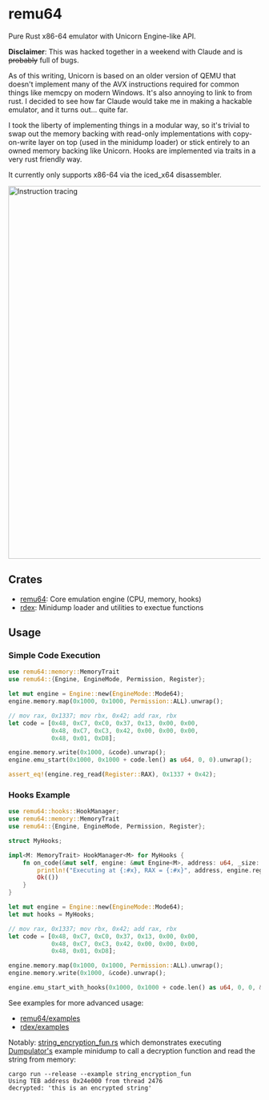 # remu64

Pure Rust x86-64 emulator with Unicorn Engine-like API.

**Disclaimer**: This was hacked together in a weekend with Claude and is ~~probably~~ full of bugs.

As of this writing, Unicorn is based on an older version of QEMU that doesn't implement many of the
AVX instructions required for common things like memcpy on modern Windows. It's also annoying to link to
from rust. I decided to see how far Claude would take me in making a hackable emulator, and it turns out...
quite far.

I took the liberty of implementing things in a modular way, so it's trivial to swap out the memory
backing with read-only implementations with copy-on-write layer on top (used in the minidump loader)
or stick entirely to an owned memory backing like Unicorn. Hooks are implemented via traits in a very
rust friendly way.

It currently only supports x86-64 via the iced_x64 disassembler.

<img width="1165" height="745" alt="Instruction tracing" src="https://github.com/user-attachments/assets/bf0be54d-c112-46e7-8c68-8464ce8e7f32" />

## Crates

- [remu64](remu64): Core emulation engine (CPU, memory, hooks)
- [rdex](rex): Minidump loader and utilities to exectue functions

## Usage

### Simple Code Execution

```rust
use remu64::memory::MemoryTrait
use remu64::{Engine, EngineMode, Permission, Register};

let mut engine = Engine::new(EngineMode::Mode64);
engine.memory.map(0x1000, 0x1000, Permission::ALL).unwrap();

// mov rax, 0x1337; mov rbx, 0x42; add rax, rbx
let code = [0x48, 0xC7, 0xC0, 0x37, 0x13, 0x00, 0x00, 
            0x48, 0xC7, 0xC3, 0x42, 0x00, 0x00, 0x00, 
            0x48, 0x01, 0xD8];

engine.memory.write(0x1000, &code).unwrap();
engine.emu_start(0x1000, 0x1000 + code.len() as u64, 0, 0).unwrap();

assert_eq!(engine.reg_read(Register::RAX), 0x1337 + 0x42);
```

### Hooks Example

```rust
use remu64::hooks::HookManager;
use remu64::memory::MemoryTrait
use remu64::{Engine, EngineMode, Permission, Register};

struct MyHooks;

impl<M: MemoryTrait> HookManager<M> for MyHooks {
    fn on_code(&mut self, engine: &mut Engine<M>, address: u64, _size: usize) -> remu64::Result<()> {
        println!("Executing at {:#x}, RAX = {:#x}", address, engine.reg_read(Register::RAX));
        Ok(())
    }
}

let mut engine = Engine::new(EngineMode::Mode64);
let mut hooks = MyHooks;

// mov rax, 0x1337; mov rbx, 0x42; add rax, rbx
let code = [0x48, 0xC7, 0xC0, 0x37, 0x13, 0x00, 0x00, 
            0x48, 0xC7, 0xC3, 0x42, 0x00, 0x00, 0x00, 
            0x48, 0x01, 0xD8];

engine.memory.map(0x1000, 0x1000, Permission::ALL).unwrap();
engine.memory.write(0x1000, &code).unwrap();

engine.emu_start_with_hooks(0x1000, 0x1000 + code.len() as u64, 0, 0, &mut hooks).unwrap();
```

See examples for more advanced usage:

- [remu64/examples](remu64/examples)
- [rdex/examples](rdex/examples)

Notably: [string_encryption_fun.rs](rdex/examples/string_encryption_fun.rs) which demonstrates executing
[Dumpulator's](https://github.com/mrexodia/dumpulator?tab=readme-ov-file#calling-a-function) example minidump
to call a decryption function and read the string from memory:

```
cargo run --release --example string_encryption_fun
Using TEB address 0x24e000 from thread 2476
decrypted: 'this is an encrypted string'
```
